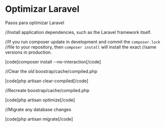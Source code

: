 # Optimizar Laravel
Pasos para optimizar Laravel

//Install application dependencies, such as the Laravel framework itself.

//If you run composer update in development and commit the `composer.lock`
//file to your repository, then `composer install` will install the exact
//same versions in production.

[code]composer install --no-interaction[/code]

//Clear the old boostrap/cache/compiled.php

[code]php artisan clear-compiled[/code]

//Recreate boostrap/cache/compiled.php

[code]php artisan optimize[/code]

//Migrate any database changes

[code]php artisan migrate[/code]
